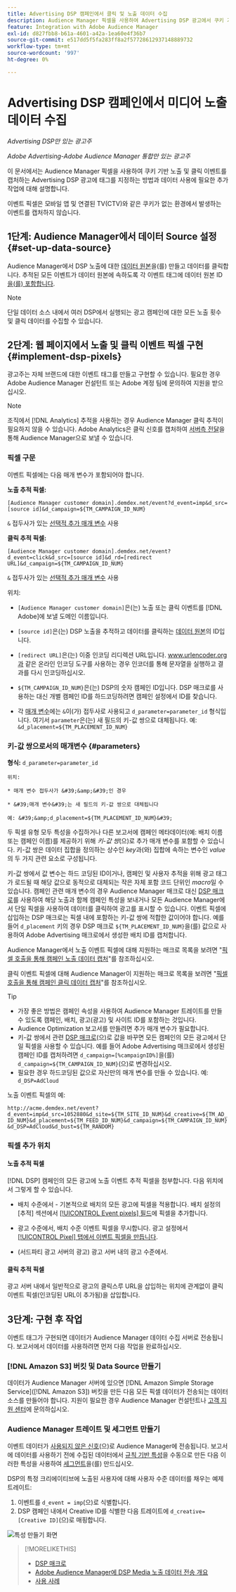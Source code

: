 ```yaml
---
title: Advertising DSP 캠페인에서 클릭 및 노출 데이터 수집
description: Audience Manager 픽셀을 사용하여 Advertising DSP 광고에서 쿠키 기반 노출과 클릭 이벤트를 캡처하는 방법에 대해 알아봅니다
feature: Integration with Adobe Audience Manager
exl-id: d827fbb8-b61a-4601-a42a-1ea60e4f36b7
source-git-commit: e517dd5f5fa283ff8a2f57728612937148889732
workflow-type: tm+mt
source-wordcount: '997'
ht-degree: 0%

---
```


# Advertising DSP 캠페인에서 미디어 노출 데이터 수집

*Advertising DSP만 있는 광고주*

*Adobe Advertising-Adobe Audience Manager 통합만 있는 광고주*

이 문서에서는 Audience Manager 픽셀을 사용하여 쿠키 기반 노출 및 클릭 이벤트를 캡처하는 Advertising DSP 광고에 태그를 지정하는 방법과 데이터 사용에 필요한 추가 작업에 대해 설명합니다.

이벤트 픽셀은 모바일 앱 및 연결된 TV(CTV)와 같은 쿠키가 없는 환경에서 발생하는 이벤트를 캡처하지 않습니다.

## 1단계: Audience Manager에서 데이터 Source 설정 {#set-up-data-source}

Audience Manager에서 DSP 노출에 대한 [데이터 원본](https://experienceleague.adobe.com/docs/audience-manager/user-guide/features/data-sources/datasources-list-and-settings.html)을(를) 만들고 데이터를 클릭합니다. 추적된 모든 이벤트가 데이터 원본에 속하도록 각 이벤트 태그에 데이터 원본 ID [을(를) 포함합니다](#implement-dsp-pixels).

>[!NOTE]
> 단일 데이터 소스 내에서 여러 DSP에서 실행되는 광고 캠페인에 대한 모든 노출 횟수 및 클릭 데이터를 수집할 수 있습니다.

## 2단계: 웹 페이지에서 노출 및 클릭 이벤트 픽셀 구현 {#implement-dsp-pixels}

광고주는 자체 브랜드에 대한 이벤트 태그를 만들고 구현할 수 있습니다. 필요한 경우 Adobe Audience Manager 컨설턴트 또는 Adobe 계정 팀에 문의하여 지원을 받으십시오.

>[!NOTE]
>
>조직에서 [!DNL Analytics] 추적을 사용하는 경우 Audience Manager 클릭 추적이 필요하지 않을 수 있습니다. Adobe Analytics은 클릭 신호를 캡처하여 [서버측 전달](https://experienceleague.adobe.com/docs/analytics/admin/admin-tools/server-side-forwarding/ssf.html)을 통해 Audience Manager으로 보낼 수 있습니다.

### 픽셀 구문

이벤트 픽셀에는 다음 매개 변수가 포함되어야 합니다.

**노출 추적 픽셀:**

`[Audience Manager customer domain].demdex.net/event?d_event=imp&d_src=[source id]&d_campaign=${TM_CAMPAIGN_ID_NUM}`

`&` 접두사가 있는 [선택적 추가 매개 변수](#parameters) 사용

**클릭 추적 픽셀:**

`[Audience Manager customer domain].demdex.net/event?d_event=click&d_src=[source id]&d_rd=[redirect URL]&d_campaign=${TM_CAMPAIGN_ID_NUM}`

`&` 접두사가 있는 [선택적 추가 매개 변수](#parameters) 사용

위치:

* `[Audience Manager customer domain]`은(는) 노출 또는 클릭 이벤트를 [!DNL Adobe]에 보낼 도메인 이름입니다.

* `[source id]`은(는) DSP 노출을 추적하고 데이터를 클릭하는 [데이터 원본](#set-up-data-source)의 ID입니다.

* `[redirect URL]`은(는) 이중 인코딩 리디렉션 URL입니다. www.urlencoder.org과 같은 온라인 인코딩 도구를 사용하는 경우 인코더를 통해 문자열을 실행하고 결과를 다시 인코딩하십시오.

* `${TM_CAMPAIGN_ID_NUM}`은(는) DSP의 숫자 캠페인 ID입니다. DSP 매크로를 사용하는 대신 개별 캠페인 ID를 하드코딩하려면 캠페인 설정에서 ID를 찾습니다.

* 각 [매개 변수](#key-value-pairs)에는 `&`이(가) 접두사로 사용되고 `d_parameter=parameter_id` 형식입니다. 여기서 `parameter`은(는) 새 필드의 키-값 쌍으로 대체됩니다. 예: `&d_placement=${TM_PLACEMENT_ID_NUM}`

### 키-값 쌍으로서의 매개변수 {#parameters}

**형식:** `d_parameter=parameter_id`

    위치:
    
    * 매개 변수 접두사가 &#39;&amp;&#39;인 경우
    
    * &#39;매개 변수&#39;는 새 필드의 키-값 쌍으로 대체됩니다
    
    예: &#39;&amp;d_placement=${TM_PLACEMENT_ID_NUM}&#39;

두 픽셀 유형 모두 특성을 수집하거나 다른 보고서에 캠페인 메타데이터(예: 배치 이름 또는 캠페인 이름)를 제공하기 위해 *키-값 쌍*(으)로 추가 매개 변수를 포함할 수 있습니다. 키-값 쌍은 데이터 집합을 정의하는 상수인 *key*&#x200B;과(와) 집합에 속하는 변수인 *value*&#x200B;의 두 가지 관련 요소로 구성됩니다.

키-값 쌍에서 값 변수는 하드 코딩된 ID이거나, 캠페인 및 사용자 추적을 위해 광고 태그가 로드될 때 해당 값으로 동적으로 대체되는 작은 자체 포함 코드 단위인 *macro*&#x200B;일 수 있습니다. 캠페인 관련 매개 변수의 경우 Audience Manager 매크로 대신 [DSP 매크로](/help/dsp/campaign-management/macros.md)를 사용하여 해당 노출과 함께 캠페인 특성을 보내거나 모든 Audience Manager에서 단일 픽셀을 사용하여 데이터를 클릭하여 광고를 표시할 수 있습니다. 이벤트 픽셀에 삽입하는 DSP 매크로는 픽셀 내에 포함하는 키-값 쌍에 적합한 값이어야 합니다. 예를 들어 `d_placement` 키의 경우 DSP 매크로 `${TM_PLACEMENT_ID_NUM}`을(를) 값으로 사용하여 Adobe Advertising 매크로에서 생성한 배치 ID를 캡처합니다.

Audience Manager에서 노출 이벤트 픽셀에 대해 지원하는 매크로 목록을 보려면 &quot;[픽셀 호출을 통해 캠페인 노출 데이터 캡처](https://experienceleague.adobe.com/docs/audience-manager/user-guide/implementation-integration-guides/media-data-integration/impression-data-pixels.html#supported-key-value-pairs)&quot;를 참조하십시오.

클릭 이벤트 픽셀에 대해 Audience Manager이 지원하는 매크로 목록을 보려면 &quot;[픽셀 호출을 통해 캠페인 클릭 데이터 캡처](https://experienceleague.adobe.com/docs/audience-manager/user-guide/implementation-integration-guides/media-data-integration/click-data-pixels.html)&quot;를 참조하십시오.

>[!TIP]
>
>* 가장 좋은 방법은 캠페인 속성을 사용하여 Audience Manager 트레이트를 만들 수 있도록 캠페인, 배치, 광고(광고) 및 사이트 ID를 포함하는 것입니다.
>* Audience Optimization 보고서를 만들려면 추가 매개 변수가 필요합니다.
>* 키-값 쌍에서 관련 [DSP 매크로](/help/dsp/campaign-management/macros.md)(으)로 값을 바꾸면 모든 캠페인의 모든 광고에서 단일 픽셀을 사용할 수 있습니다. 예를 들어 Adobe Advertising 매크로에서 생성된 캠페인 ID를 캡처하려면 `d_campaign=[%campaignID%]`을(를) `d_campaign=${TM_CAMPAIGN_ID_NUM}`(으)로 변경하십시오.
>* 필요한 경우 하드코딩된 값으로 자신만의 매개 변수를 만들 수 있습니다. 예: `d_DSP=AdCloud`

노출 이벤트 픽셀의 예:

`http://acme.demdex.net/event?d_event=imp&d_src=1052880&d_site=${TM_SITE_ID_NUM}&d_creative=${TM_AD_ID_NUM}&d_placement=${TM_FEED_ID_NUM}&d_campaign=${TM_CAMPAIGN_ID_NUM}&d_DSP=AdCloud&d_bust=${TM_RANDOM}`

### 픽셀 추가 위치

#### 노출 추적 픽셀

[!DNL DSP] 캠페인의 모든 광고에 노출 이벤트 추적 픽셀을 첨부합니다. 다음 위치에서 그렇게 할 수 있습니다.

* 배치 수준에서 - 기본적으로 배치의 모든 광고에 픽셀을 적용합니다. 배치 설정의 [추적] 섹션에서 [[!UICONTROL Event pixels] 필드](/help/dsp/campaign-management/placements/placement-settings.md)에 픽셀을 추가합니다.

* 광고 수준에서, 배치 수준 이벤트 픽셀을 무시합니다. 광고 설정에서 [[!UICONTROL Pixel] 탭에서 이벤트 픽셀을 만듭니다](/help/dsp/campaign-management/ads/ad-edit.md).

* (서드파티 광고 서버의 광고) 광고 서버 내의 광고 수준에서.

#### 클릭 추적 픽셀

광고 서버 내에서 일반적으로 광고의 클릭스루 URL을 삽입하는 위치에 관계없이 클릭 이벤트 픽셀(인코딩된 URL이 추가됨)을 삽입합니다.

## 3단계: 구현 후 작업

이벤트 태그가 구현되면 데이터가 Audience Manager 데이터 수집 서버로 전송됩니다. 보고서에서 데이터를 사용하려면 먼저 다음 작업을 완료하십시오.

### [!DNL Amazon S3] 버킷 및 Data Source 만들기

데이터가 Audience Manager 서버에 있으면 [!DNL Amazon Simple Storage Service]([!DNL Amazon S3]) 버킷을 만든 다음 모든 픽셀 데이터가 전송되는 데이터 소스를 만들어야 합니다. 지원이 필요한 경우 Audience Manager 컨설턴트나 [고객 지원 센터](https://experienceleague.adobe.com/docs/audience-manager/user-guide/help-and-legal/help-legal-contact.html)에 문의하십시오.

### Audience Manager 트레이트 및 세그먼트 만들기

이벤트 데이터가 [사용되지 않은 신호](https://experienceleague.adobe.com/docs/audience-manager/user-guide/reporting/interactive-and-overlap-reports/unused-signals.html)(으)로 Audience Manager에 전송됩니다. 보고서에 데이터를 사용하기 전에 수집된 데이터에서 [규칙 기반 특성](https://experienceleague.adobe.com/docs/audience-manager/user-guide/features/traits/trait-builder/create-onboarded-rule-based-traits.html)을 수동으로 만든 다음 이러한 특성을 사용하여 [세그먼트](https://experienceleague.adobe.com/docs/audience-manager/user-guide/features/segments/segments-purpose.html)을(를) 만드십시오.

DSP의 특정 크리에이티브에 노출된 사용자에 대해 사용자 수준 데이터를 채우는 예제 트레이트:

1. 이벤트를 `d_event = imp`(으)로 식별합니다.
1. DSP 캠페인 내에서 Creative ID를 식별한 다음 트레이트에 `d_creative=[Creative ID]`(으)로 매핑합니다.

![특성 만들기 화면](/help/dsp/assets/aa-trait.png)

>[!MORELIKETHIS]
>
>* [DSP 매크로](/help/dsp/campaign-management/macros.md)
>* [Adobe Audience Manager에 DSP Media 노출 데이터 전송 개요](overview.md)
>* [사용 사례](use-cases.md)
